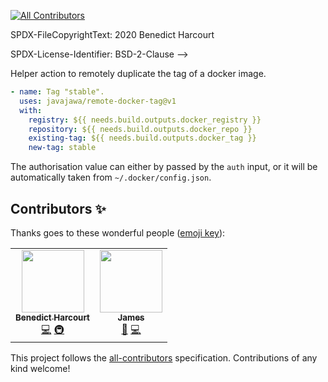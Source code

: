 <!--
<!-- ALL-CONTRIBUTORS-BADGE:START - Do not remove or modify this section -->
[![All Contributors](https://img.shields.io/badge/all_contributors-2-orange.svg?style=flat-square)](#contributors-)
<!-- ALL-CONTRIBUTORS-BADGE:END -->
SPDX-FileCopyrightText: 2020 Benedict Harcourt

SPDX-License-Identifier: BSD-2-Clause
-->

Helper action to remotely duplicate the tag of a docker image.

```yaml
- name: Tag "stable".
  uses: javajawa/remote-docker-tag@v1
  with:
    registry: ${{ needs.build.outputs.docker_registry }}
    repository: ${{ needs.build.outputs.docker_repo }}
    existing-tag: ${{ needs.build.outputs.docker_tag }}
    new-tag: stable
```

The authorisation value can either by passed by the `auth` input, or it will be
automatically taken from `~/.docker/config.json`.

## Contributors ✨

Thanks goes to these wonderful people ([emoji key](https://allcontributors.org/docs/en/emoji-key)):

<!-- ALL-CONTRIBUTORS-LIST:START - Do not remove or modify this section -->
<!-- prettier-ignore-start -->
<!-- markdownlint-disable -->
<table>
  <tr>
    <td align="center"><a href="http://blog.harcourtprogramming.co.uk"><img src="https://avatars.githubusercontent.com/u/653482?v=4?s=100" width="100px;" alt=""/><br /><sub><b>Benedict Harcourt</b></sub></a><br /><a href="https://github.com/javajawa/remote-docker-tag/commits?author=javajawa" title="Code">💻</a> <a href="#infra-javajawa" title="Infrastructure (Hosting, Build-Tools, etc)">🚇</a></td>
    <td align="center"><a href="https://github.com/weberjm"><img src="https://avatars.githubusercontent.com/u/1898619?v=4?s=100" width="100px;" alt=""/><br /><sub><b>James</b></sub></a><br /><a href="https://github.com/javajawa/remote-docker-tag/issues?q=author%3Aweberjm" title="Bug reports">🐛</a> <a href="https://github.com/javajawa/remote-docker-tag/commits?author=weberjm" title="Code">💻</a></td>
  </tr>
</table>

<!-- markdownlint-restore -->
<!-- prettier-ignore-end -->

<!-- ALL-CONTRIBUTORS-LIST:END -->

This project follows the [all-contributors](https://github.com/all-contributors/all-contributors) specification. Contributions of any kind welcome!
